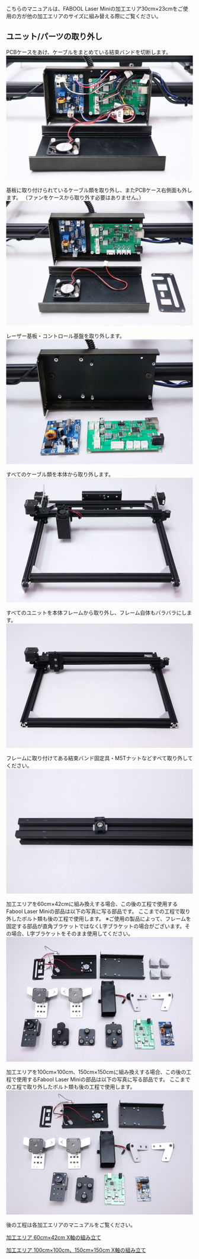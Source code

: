 こちらのマニュアルは、FABOOL Laser Miniの加工エリア30cm×23cmをご使用の方が他の加工エリアのサイズに組み替える際にご覧ください。

## ユニット/パーツの取り外し
PCBケースをあけ、ケーブルをまとめている結束バンドを切断します。
<img src="./images/1.jpg">

基板に取り付けられているケーブル類を取り外し、またPCBケース右側面も外します。
（ファンをケースから取り外す必要はありません。）
<img src="./images/2.jpg">

レーザー基板・コントロール基盤を取り外します。
<img src="./images/3.jpg">

すべてのケーブル類を本体から取り外します。
<img src="./images/4.jpg">

すべてのユニットを本体フレームから取り外し、フレーム自体もバラバラにします。
<img src="./images/5.jpg">

フレームに取り付けてある結束バンド固定具・M5Tナットなどすべて取り外してください。
<img src="./images/6.jpg">

加工エリアを60cm&times;42cmに組み換えする場合、この後の工程で使用するFabool Laser Miniの部品は以下の写真に写る部品です。
ここまでの工程で取り外したボルト類も後の工程で使用します。
※ご使用の製品によって、フレームを固定する部品が直角ブラケットではなくL字ブラケットの場合がございます。その場合、L字ブラケットをそのまま使用してください。
<img src="./images/7.jpg">

加工エリアを100cm&times;100cm、150cm&times;150cmに組み換えする場合、この後の工程で使用するFabool Laser Miniの部品は以下の写真に写る部品です。
ここまでの工程で取り外したボルト類も後の工程で使用します。
<img src="./images/8.jpg">

後の工程は各加工エリアのマニュアルをご覧ください。

<a href="/manual/fabool-laser-mini-300-230-x-axis-assembly/">加工エリア 60cm&times;42cm X軸の組み立て</a>

<a href="/manual/fabool-laser-mini-plus-1000-1000-x-axis-assembly/">加工エリア 100cm&times;100cm、150cm&times;150cm X軸の組み立て</a>
